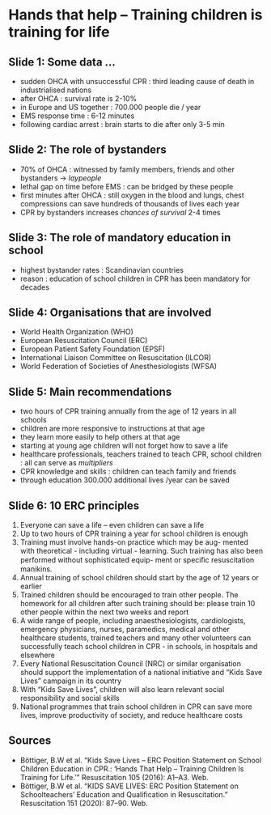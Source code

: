 # Hands that help – Training children is training for life

## Slide 1: Some data ...

- sudden OHCA with unsuccessful CPR : third leading cause of death in industrialised nations
- after OHCA : survival rate is 2-10%
- in Europe and US together : 700.000 people die / year 
- EMS response time : 6-12 minutes
- following cardiac arrest : brain starts to die after only 3-5 min

## Slide 2: The role of bystanders 

- 70% of OHCA : witnessed by family members, friends and other bystanders $\rightarrow$ *laypeople*
- lethal gap on time before EMS : can be bridged by these people
- first minutes after OHCA : still oxygen in the blood and lungs, chest compressions can save hundreds of thousands of lives each year
- CPR by bystanders increases *chances of survival* 2-4 times

## Slide 3: The role of mandatory education in school

- highest bystander rates : Scandinavian countries
- reason : education of school children in CPR has been mandatory for decades

## Slide 4: Organisations that are involved

- World Health Organization (WHO)
- European Resuscitation Council (ERC)
- European Patient Safety Foundation (EPSF)
- International Liaison Committee on Resuscitation (ILCOR)
- World Federation of Societies of Anesthesiologists (WFSA)

##  Slide 5: Main recommendations

- two hours of CPR training annually from the age of 12 years in all schools
- children are more responsive to instructions at that age
- they learn more easily to help others at that age
- starting at young age children will not forget how to save a life
- healthcare professionals, teachers trained to teach CPR, school children : all can serve as *multipliers*
- CPR knowledge and skills : children can teach family and friends
- through education 300.000 additional lives /year can be saved

## Slide 6: 10 ERC principles

1. Everyone can save a life – even children can save a life
2. Up to two hours of CPR training a year for school children is enough
3. Training must involve hands-on practice which may be aug-
mented with theoretical - including virtual - learning. Such
training has also been performed without sophisticated equip-
ment or speciﬁc resuscitation manikins.
4. Annual training of school children should start by the age of 12 years or earlier
5. Trained children should be encouraged to train other people. The homework for all children after such training should be: please train 10 other people within the next two weeks and report
6. A wide range of people, including anaesthesiologists, cardiologists, emergency physicians, nurses, paramedics, medical and other healthcare students, trained teachers and many other volunteers can successfully teach school children in CPR - in schools, in hospitals and elsewhere
7. Every National Resuscitation Council (NRC) or similar organisation should support the implementation of a national initiative and “Kids Save Lives” campaign in its country
8. With “Kids Save Lives”, children will also learn relevant social responsibility and social skills
9. National programmes that train school children in CPR can save more lives, improve productivity of society, and reduce healthcare costs

## Sources

- Böttiger, B.W et al. “Kids Save Lives – ERC Position Statement on School Children Education in CPR.: ‘Hands That Help – Training Children Is Training for Life.’” Resuscitation 105 (2016): A1–A3. Web.
- Böttiger, B.W et al. “KIDS SAVE LIVES: ERC Position Statement on Schoolteachers’ Education and Qualification in Resuscitation.” Resuscitation 151 (2020): 87–90. Web.

